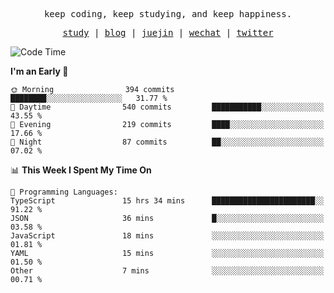 <p align="center">
  <samp>
    <span>keep coding, keep studying, and keep happiness.</span>
  </samp>
</p>

<p align="center">
  <samp>
    <a href="https://github.com/ouduidui/fe-study">study</a> |
    <a href="https://deweyou.me">blog</a>  |
    <a href="https://juejin.cn/user/4309700183594366">juejin</a> |
    <a href="https://user-images.githubusercontent.com/54696834/165071004-6509e3f2-90c3-448c-9d92-3da42b0c2021.jpeg">wechat</a> |
    <a href="https://twitter.com/ouduidui">twitter</a>
  </samp>
</p>

<!--START_SECTION:waka-->
![Code Time](http://img.shields.io/badge/Code%20Time-4%2C400%20hrs%201%20min-blue)

**I'm an Early 🐤** 

```text
🌞 Morning                394 commits         ████████░░░░░░░░░░░░░░░░░   31.77 % 
🌆 Daytime                540 commits         ███████████░░░░░░░░░░░░░░   43.55 % 
🌃 Evening                219 commits         ████░░░░░░░░░░░░░░░░░░░░░   17.66 % 
🌙 Night                  87 commits          ██░░░░░░░░░░░░░░░░░░░░░░░   07.02 % 
```


📊 **This Week I Spent My Time On** 

```text
💬 Programming Languages: 
TypeScript               15 hrs 34 mins      ███████████████████████░░   91.22 % 
JSON                     36 mins             █░░░░░░░░░░░░░░░░░░░░░░░░   03.58 % 
JavaScript               18 mins             ░░░░░░░░░░░░░░░░░░░░░░░░░   01.81 % 
YAML                     15 mins             ░░░░░░░░░░░░░░░░░░░░░░░░░   01.50 % 
Other                    7 mins              ░░░░░░░░░░░░░░░░░░░░░░░░░   00.71 % 
```


<!--END_SECTION:waka-->
